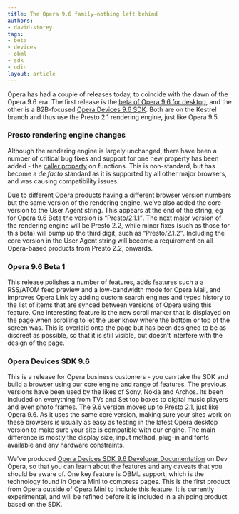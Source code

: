 ```yaml
---
title: The Opera 9.6 family–nothing left behind
authors:
- david-storey
tags:
- beta
- devices
- obml
- sdk
- odin
layout: article
---
```

<p>Opera has had a couple of releases today, to coincide with the dawn of the Opera 9.6 era.  The first release is the <a href="http://www.opera.com/products/desktop/next/">beta of Opera 9.6 for desktop</a>, and the other is a B2B-focused <a href="http://www.opera.com/pressreleases/en/2008/09/10/">Opera Devices 9.6 SDK</a>.  Both are on the Kestrel branch and thus use the Presto 2.1 rendering engine, just like Opera 9.5.</p>

<h3>Presto rendering engine changes</h3>

<p>Although the rendering engine is largely unchanged, there have been a number of critical bug fixes and support for one new property has been added - the <a href="http://developer.mozilla.org/En/Core_JavaScript_1.5_Reference:Global_Objects:Function:caller">caller property</a> on functions.  This is non-standard, but has become a <em>de facto</em> standard as it is supported by all other major browsers, and was causing compatibility issues.</p>

<p>Due to different Opera products having a different browser version numbers but the same version of the rendering engine, we’ve also added the core version to the User Agent string.  This appears at the end of the string, eg for Opera 9.6 Beta the version is <q>Presto/2.1.1</q>.  The next major version of the rendering engine will be Presto 2.2, while minor fixes (such as those for this beta) will bump up the third digit, such as <q>Presto/2.1.2</q>.  Including the core version in the User Agent string will become a requirement on all Opera-based products from Presto 2.2, onwards.</p>

<h3>Opera 9.6 Beta 1</h3>

<p>This release polishes a number of features, adds features such a a RSS/ATOM feed preview and a low-bandwidth mode for Opera Mail, and improves Opera Link by adding custom search engines and typed history to the list of items that are synced between versions of Opera using this feature.  One interesting feature is the new scroll marker that is displayed on the page when scrolling to let the user know where the bottom or top of the screen was.  This is overlaid onto the page but has been designed to be as discreet as possible, so that it is still visible, but doesn’t interfere with the design of the page.</p>

<h3>Opera Devices SDK 9.6</h3>

<p>This is a release for Opera business customers - you can take the SDK and build a browser using our core engine and range of features.  The previous versions have been used by the likes of Sony, Nokia and Archos.  Its been included on everything from TVs and Set top boxes to digital music players and even photo frames.  The 9.6 version moves up to Presto 2.1, just like Opera 9.6.  As it uses the same core version, making sure your sites work on these browsers is usually as easy as testing in the latest Opera desktop version to make sure your site is compatible with our engine.  The main difference is mostly the display size, input method, plug-in and fonts available and any hardware constraints.</p>

<p>We&#39;ve produced  <a href="http://dev.opera.com/articles/view/opera-devices-sdk-9-6-developer-document/">Opera Devices SDK 9.6 Developer Documentation</a> on Dev Opera, so that you can learn about the features and any caveats that you should be aware of.  One key feature is OBML support, which is the technology found in Opera Mini to compress pages.  This is the first product from Opera outside of Opera Mini to include this feature.  It is currently experimental, and will be refined before it is included in a shipping product based on the SDK.</p>
